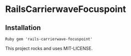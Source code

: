 # RailsCarrierwaveFocuspoint

## Installation

`Ruby
    gem 'rails-carrierwave-focuspoint'
`

This project rocks and uses MIT-LICENSE.